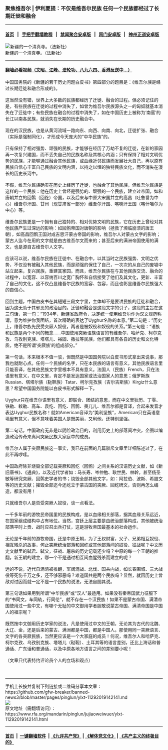 ### 聚焦维吾尔 | 伊利夏提：不仅是维吾尔民族    任何一个民族都经过了长期迁徙和融合
------------------------

#### [首页](https://github.com/gfw-breaker/banned-news3/blob/master/README.md) &nbsp;&nbsp;|&nbsp;&nbsp; [手把手翻墙教程](https://github.com/gfw-breaker/guides/wiki) &nbsp;&nbsp;|&nbsp;&nbsp; [禁闻聚合安卓版](https://github.com/gfw-breaker/bn-android) &nbsp;&nbsp;|&nbsp;&nbsp; [网门安卓版](https://github.com/oGate2/oGate) &nbsp;&nbsp;|&nbsp;&nbsp; [神州正道安卓版](https://github.com/SzzdOgate/update) 



<div id="headerimg">
 <img alt="新疆的一个清真寺。（法新社）" src="https://www.rfa.org/mandarin/yataibaodao/shaoshuminzu/nu-12112014121407.html/034_2142432.jpg/@@images/e1c8c541-4c16-4674-a11b-a11c64df5a28.jpeg" title="新疆的一个清真寺。（法新社）"/>
 <div id="headerimgcontents">
  <div id="headerimgcaption">
   <span>
    新疆的一个清真寺。（法新社）
   </span>
   <!-- zoomattribute -->
  </div>
  <!-- headerimgcaption -->
 </div>
 <!-- headerimagecontents -->
</div>

<hr/>


#### [翻墙必看视频（文昭、江峰、法轮功、八九六四、香港反送中...）](https://github.com/gfw-breaker/banned-news3/blob/master/pages/links.md)

<div id="storytext">
 <div>
  <div class="slot_header">
  </div>
 </div>
 <p>
  中国国务院的《新疆的若干历史问题白皮书》第四部分的题目是：《维吾尔族是经过长期迁徙和融合形成的》。
  <br/>
  <br/>
  这当然没有错，世界上大多数的民族都经历了迁徙、融合的过程。但必须记住的是，有些民族在迁徙的过程中消失了，如曾为维吾尔民族源头之一的匈奴就基本消失在了迁徙中；有些民族在融合的过程中消失了，如在中国历史上被称为‘南蛮’的长江以南各民族，就消失在长期的历史融合中。
  <br/>
  <br/>
  现在的汉民族，也是从黄河流域一路向东、向西、向南、向北，迁徙扩张、融合（实际是强制同化），才形成今天庞大的“中华民族”的。
  <br/>
  <br/>
  只有保持了相对强势、顽强的民族，才能够在经历了万劫不复的迁徙，在新的家园再一次复兴建国，而不丢失自己的民族名称及其核心内涵；只有保持了相对文明优势的民族，才能够通过融合其他民族，或血缘近邻民族而发展壮大自己，再以原有民族自信心丰富自己民族的文明内涵，以持之以恒的独特民族文化，而不消失在漫长的历史长河中。
  <br/>
  <br/>
  不假，维吾尔民族确实在历史上经历了迁徙，也融合了其他民族，但维吾尔民族是这样的一个民族：他在历史上曾经是强势的、顽强的一个民族，建立过帝国，如和唐朝并立的回鹘（回纥）帝国，以及后来与中原大宋国并立的高昌（吐鲁番为中心）维吾尔汗国、甘州（现甘肃省一部分）维吾尔汗国、喀喇汗王国（喀什噶尔为中心）等。
  <br/>
  <br/>
  维吾尔民族更是一个拥有自己独特的、相对优势文明的民族，它在历史上曾经对其他民族产生过深远的影响：如回鹘帝国对唐朝的影响（拯救了濒临崩溃的唐王朝），如高昌回鹘王国对成吉思汗蒙古帝国的影响，维吾尔人对蒙古文字的影响；蒙古人迄今在用的文字就是由古维吾尔文而来的；甚至后来的满洲帝国使用的满文，也是源自古维吾尔人文字。
  <br/>
  <br/>
  应该可以说，维吾尔民族在迁徙中、在融合中，以其当时之民族强势、文明之优势，不仅没有被融入其他民族，而是顽强的保住了自己，一次次的从自己的废墟中站立起来，复兴民族，重建其家园。而且，维吾尔民族在与其他民族交流、融合的过程中，以宽容、以容纳百川之宽广胸怀和自信接受了他们及其文化，更新、丰富了自己的文化，这不仅凸显维吾尔民族的宽容、包容，而且也彰显维吾尔民族强大的自信心。
  <br/>
  <br/>
  回到主题，中国白皮书在其短短三段文字里，主体却不是要讲民族的迁徙和融合，因为这无助于其邪恶的政治目的。迁徙和融合是这段文字的引子，这段的主旨在这三句话，第一句：“1934年，新疆省政府令，决定统一使用维吾尔作为汉文规范称谓，意为维护你我团结，首次精确的表达了Uyghur名称的本意。”第二句是：“历史上，维吾尔族先民受突厥人奴役，两者是被奴役和奴役的关系。”第三句是：“语族和民族是两个不同的概念……中国使用突厥语族语言的有维吾尔、哈萨克、柯尔克孜、乌孜别克族、塔塔儿、裕固、撒拉等民族，他们都具有各自的历史和文化特质，绝不是所谓‘突厥族’的组成部分。”
  <br/>
  <br/>
  第一句话，本来根本不值一驳，但既然是中国国务院以白皮书形式拿出来说事，那我也就耐心点。任何一个民族的名字，只在本民族的语言有意义，其他民族语言里只能音译，在其他民族文字里根本不具有意义。法国人（民族）French，只在法语里有意义，在中文里，肯定不是发达国家或法治国家人的意思；俄罗斯族Russian、塔塔尔族（鞑靼族）Tatar、柯尔克孜族（吉尔吉斯族）Kirgiz什么意思？希望中国国务院能以白皮书形式解释一下。
  <br/>
  <br/>
  Uyghur只在维吾尔语里有意义，即联合、团结的意思，而在中文里狄历、丁零、铁勒、敕勒、高车、袁纥、回纥、回鹘、畏兀儿、维吾尔都是音译，合起来发音才表达Uyghur民族名称！就如American音译为“美利坚族”，American只在英语意境里有意义，但不意味着美国人是既美丽，又利他，还特别坚强。
  <br/>
  <br/>
  第二句话，中国政府无非是以阴险政治目的，利用历史上的部落间冲突，企图以编造政治传奇来离间突厥民族大家庭中的成员。
  <br/>
  <br/>
  维吾尔人属于突厥民族这一事实，我已在前面的几篇驳斥文章里详细陈述过了，在此不再啰嗦。
  <br/>
  <br/>
  中国政府除非烧毁全部记载突厥和回纥（回鹘）之间关系的汉语历史文献，如《新旧唐书》、《通典》，以及近代学者如：马长寿、岑仲勉、耿世民、林幹，甚至杨圣敏等研究突厥、回鹘史学者的书；烧毁全部其他文字，如：阿拉伯、波斯、希腊文等的历史文献；摧毁全部迄今还屹立于蒙古国的突厥、回纥碑文，否则再怎么编造，都没有用！
  <br/>
  <br/>
  只就维吾尔人是否受突厥人奴役，谈一点看法。
  <br/>
  <br/>
  一千多年前的游牧民帝国里的民族构成，是以血缘相关部落，据其血缘关系远近，在国家组成结构中占有地位。当然，宫廷上层主要是由统治部落构成，其他被统治部落平时上贡、战时应召出兵打仗，这是游牧帝国最基本的社会运作。
  <br/>
  <br/>
  无论是千年前的游牧帝国，还是中原王朝，为了王权财富，父子、兄弟相互奴役、相互残杀的故事，何止突厥统治部落和回纥或其他部落间的奴役、征战呢？中文历史文献里的弑君、弑父，征战、屠杀的历史记载还少吗？中原的每一个王朝的推翻，新王朝的建立，哪一个不是通过相互间血腥残杀而建立的呢？
  <br/>
  <br/>
  远的不说，近代自满清被推翻，军阀混战、北伐、国共内战，如长春围城、三大战役等死伤千万之多，还不够邪恶吗？难道国共是两个民族吗？显然，就因历史上曾敌对过因而就一定不是一个民族的说法，无法自圆其说。
  <br/>
  <br/>
  第三句话如果用到所谓“中华民族”或“汉人”最适用。如果没有秦帝国武力征服下的“书同文，车同轨，行同伦”，就不存在一个汉民族！如果不是蒙古帝国、满清帝国使用过一些中文，有哪个无耻的中文御用学者胆敢说蒙古帝国、满清帝国是中国人的祖宗呢？
  <br/>
  <br/>
  既然按中文御用历史学家的说法，凡是使用过中文的王朝，无论其为古代的北魏、大辽、金，还是后来的蒙古、满洲都是中国，都是中国人。那使用同一突厥语言、文字的各突厥民族，当然更应该是一个大家庭的成员！何况，维吾尔人和哈萨克、柯尔克孜、乌孜别克族、塔塔儿（鞑靼）、土耳其等的语言差别，还比上海话和普通话、广东话和普通话，以及中原各地方语言之间的差别要小呢！
  <br/>
  <br/>
  （文章只代表特约评论员个人的立场和观点）
  <br/>
  <br/>
  <br/>
 </p>
</div>

<hr/>
手机上长按并复制下列链接或二维码分享本文章：<br/>
https://github.com/gfw-breaker/banned-news3/blob/master/pages/pinglun/ylxt-11292019142141.md <br/>
<a href='https://github.com/gfw-breaker/banned-news3/blob/master/pages/pinglun/ylxt-11292019142141.md'><img src='https://github.com/gfw-breaker/banned-news3/blob/master/pages/pinglun/ylxt-11292019142141.md.png'/></a> <br/>
原文地址（需翻墙访问）：https://www.rfa.org/mandarin/pinglun/jujiaoweiwuer/ylxt-11292019142141.html


------------------------
#### [首页](https://github.com/gfw-breaker/banned-news3/blob/master/README.md) &nbsp;|&nbsp; [一键翻墙软件](https://github.com/gfw-breaker/nogfw/blob/master/README.md) &nbsp;| [《九评共产党》](https://github.com/gfw-breaker/9ping.md/blob/master/README.md#九评之一评共产党是什么) | [《解体党文化》](https://github.com/gfw-breaker/jtdwh.md/blob/master/README.md) | [《共产主义的终极目的》](https://github.com/gfw-breaker/gczydzjmd.md/blob/master/README.md)


<img src='http://gfw-breaker.win/banned-news3/pages/pinglun/ylxt-11292019142141.md' width='0px' height='0px'/>